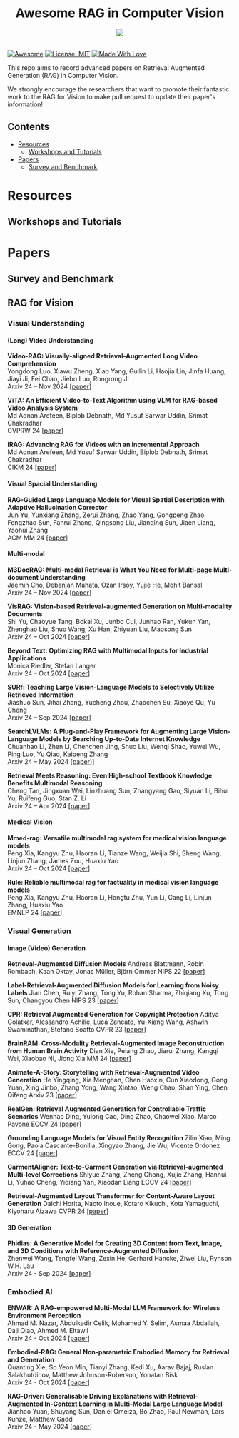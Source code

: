 <div align="center">
    <h1>Awesome RAG in Computer Vision</h1>
    <a href="https://awesome.re"><img src="https://awesome.re/badge.svg"/></a>
</div>

\
[![Awesome](https://cdn.rawgit.com/sindresorhus/awesome/d7305f38d29fed78fa85652e3a63e154dd8e8829/media/badge.svg)](https://github.com/hee9joon/Awesome-Diffusion-Models) 
[![License: MIT](https://img.shields.io/badge/License-MIT-green.svg)](https://opensource.org/licenses/MIT)
[![Made With Love](https://img.shields.io/badge/Made%20With-Love-red.svg)](https://github.com/chetanraj/awesome-github-badges)



This repo aims to record advanced papers on Retrieval Augmented Generation (RAG) in Computer Vision.

We strongly encourage the researchers that want to promote their fantastic work to the RAG for Vision to make pull request to update their paper's information!

## Contents

- [Resources](#resources)
  - [Workshops and Tutorials](#workshops-and-tutorials)
- [Papers](#papers)
  - [Survey and Benchmark](#survey-and-benchmark)

# Resources 

## Workshops and Tutorials


# Papers 

## Survey and Benchmark 

## RAG for Vision

### Visual Understanding 

#### (Long) Video Understanding

**Video-RAG: Visually-aligned Retrieval-Augmented Long Video Comprehension**  \
Yongdong Luo, Xiawu Zheng, Xiao Yang, Guilin Li, Haojia Lin, Jinfa Huang, Jiayi Ji, Fei Chao, Jiebo Luo, Rongrong Ji \
Arxiv 24 – Nov 2024 [[paper](https://arxiv.org/pdf/2411.13093)]

**ViTA: An Efficient Video-to-Text Algorithm using VLM for RAG-based Video Analysis System**  \
Md Adnan Arefeen, Biplob Debnath, Md Yusuf Sarwar Uddin, Srimat Chakradhar \
CVPRW 24 [[paper](https://aclanthology.org/2024.emnlp-main.62.pdf)]

**iRAG: Advancing RAG for Videos with an Incremental Approach**  \
Md Adnan Arefeen, Md Yusuf Sarwar Uddin, Biplob Debnath, Srimat Chakradhar \
CIKM 24 [[paper](https://dl.acm.org/doi/pdf/10.1145/3627673.3680088?casa_token=CDXIXZP0y9QAAAAA:obaFKtQODdGsI3pB22GWuGH2dODwF7N0dj1dl58WfSwavmvrp_1eeaHXj6c2XCQyt-9vF1r1QrUd)]

#### Visual Spacial Understanding

**RAG-Guided Large Language Models for Visual Spatial Description with Adaptive Hallucination Corrector**  \
Jun Yu, Yunxiang Zhang, Zerui Zhang, Zhao Yang, Gongpeng Zhao, Fengzhao Sun, Fanrui Zhang, Qingsong Liu, Jianqing Sun, Jiaen Liang, Yaohui Zhang \
ACM MM 24 [[paper](https://dl.acm.org/doi/abs/10.1145/3664647.3688990?casa_token=SlLR5jgRRkgAAAAA:DzC124tFMWQSMYkKRGkPTwU-aaT7TSv_iVjE-dsZtbna9j3zCYX1A6qcfgmpEKTms8DoZDgplc5u8g)]

#### Multi-modal

**M3DocRAG: Multi-modal Retrieval is What You Need for Multi-page Multi-document Understanding**  \
Jaemin Cho, Debanjan Mahata, Ozan Irsoy, Yujie He, Mohit Bansal \
Arxiv 24 – Nov 2024 [[paper](https://arxiv.org/pdf/2410.21943)]

**VisRAG: Vision-based Retrieval-augmented Generation on Multi-modality Documents**  \
Shi Yu, Chaoyue Tang, Bokai Xu, Junbo Cui, Junhao Ran, Yukun Yan, Zhenghao Liu, Shuo Wang, Xu Han, Zhiyuan Liu, Maosong Sun \
Arxiv 24 – Oct 2024 [[paper](https://arxiv.org/abs/2410.10594)]

**Beyond Text: Optimizing RAG with Multimodal Inputs for Industrial Applications**  \
Monica Riedler, Stefan Langer \
Arxiv 24 – Oct 2024 [[paper](https://arxiv.org/pdf/2410.21943)]

**SURf: Teaching Large Vision-Language Models to Selectively Utilize Retrieved Information**  \
Jiashuo Sun, Jihai Zhang, Yucheng Zhou, Zhaochen Su, Xiaoye Qu, Yu Cheng \
Arxiv 24 – Sep 2024 [[paper](https://arxiv.org/pdf/2409.14083)]

**SearchLVLMs: A Plug-and-Play Framework for Augmenting Large Vision-Language Models by Searching Up-to-Date Internet Knowledge**  \
Chuanhao Li, Zhen Li, Chenchen Jing, Shuo Liu, Wenqi Shao, Yuwei Wu, Ping Luo, Yu Qiao, Kaipeng Zhang \
Arxiv 24 – May 2024 [[paper]([https://arxiv.org/pdf/2405.14554))]

**Retrieval Meets Reasoning: Even High-school Textbook Knowledge Benefits Multimodal Reasoning**  \
Cheng Tan, Jingxuan Wei, Linzhuang Sun, Zhangyang Gao, Siyuan Li, Bihui Yu, Ruifeng Guo, Stan Z. Li \
Arxiv 24 – Apr 2024 [[paper]([https://arxiv.org/pdf/2409.14083](https://arxiv.org/pdf/2405.20834))]

#### Medical Vision

**Mmed-rag: Versatile multimodal rag system for medical vision language models**  \
Peng Xia, Kangyu Zhu, Haoran Li, Tianze Wang, Weijia Shi, Sheng Wang, Linjun Zhang, James Zou, Huaxiu Yao \
Arxiv 24 – Oct 2024 [[paper](https://arxiv.org/pdf/2410.13085)]

**Rule: Reliable multimodal rag for factuality in medical vision language models**  \
Peng Xia, Kangyu Zhu, Haoran Li, Hongtu Zhu, Yun Li, Gang Li, Linjun Zhang, Huaxiu Yao \
EMNLP 24 [[paper](https://aclanthology.org/2024.emnlp-main.62.pdf)]

### Visual Generation 

#### Image (Video) Generation

**Retrieval-Augmented Diffusion Models**
Andreas Blattmann, Robin Rombach, Kaan Oktay, Jonas Müller, Björn Ommer
NIPS 22 [[paper](https://proceedings.neurips.cc/paper_files/paper/2022/file/62868cc2fc1eb5cdf321d05b4b88510c-Paper-Conference.pdf)]

**Label-Retrieval-Augmented Diffusion Models for Learning from Noisy Labels**
Jian Chen, Ruiyi Zhang, Tong Yu, Rohan Sharma, Zhiqiang Xu, Tong Sun, Changyou Chen
NIPS 23 [[paper](https://proceedings.neurips.cc/paper_files/paper/2023/file/d191ba4c8923ed8fd8935b7c98658b5f-Paper-Conference.pdf)]

**CPR: Retrieval Augmented Generation for Copyright Protection**
Aditya Golatkar, Alessandro Achille, Luca Zancato, Yu-Xiang Wang, Ashwin Swaminathan, Stefano Soatto
CVPR 23 [[paper](https://openaccess.thecvf.com/content/CVPR2024/papers/Golatkar_CPR_Retrieval_Augmented_Generation_for_Copyright_Protection_CVPR_2024_paper.pdf)]

**BrainRAM: Cross-Modality Retrieval-Augmented Image Reconstruction from Human Brain Activity**
Dian Xie, Peiang Zhao, Jiarui Zhang, Kangqi Wei, Xiaobao Ni, Jiong Xia
MM 24 [[paper](https://dl.acm.org/doi/pdf/10.1145/3664647.3681296)]

**Animate-A-Story: Storytelling with Retrieval-Augmented Video Generation**
He Yingqing, Xia Menghan, Chen Haoxin, Cun Xiaodong, Gong Yuan, Xing Jinbo, Zhang Yong, Wang Xintao, Weng Chao, Shan Ying, Chen Qifeng
Arxiv 23 [[paper](https://arxiv.org/pdf/2307.06940)]

**RealGen: Retrieval Augmented Generation for Controllable Traffic Scenarios**
Wenhao Ding, Yulong Cao, Ding Zhao, Chaowei Xiao, Marco Pavone
ECCV 24 [[paper](https://arxiv.org/pdf/2312.13303)]

**Grounding Language Models for Visual Entity Recognition**
Zilin Xiao, Ming Gong, Paola Cascante-Bonilla, Xingyao Zhang, Jie Wu, Vicente Ordonez
ECCV 24 [[paper](https://arxiv.org/pdf/2402.18695)]

**GarmentAligner: Text-to-Garment Generation via Retrieval-augmented Multi-level Corrections**
Shiyue Zhang, Zheng Chong, Xujie Zhang, Hanhui Li, Yuhao Cheng, Yiqiang Yan, Xiaodan Liang
ECCV 24 [[paper](https://arxiv.org/pdf/2408.12352)]

**Retrieval-Augmented Layout Transformer for Content-Aware Layout Generation**
Daichi Horita, Naoto Inoue, Kotaro Kikuchi, Kota Yamaguchi, Kiyoharu Aizawa
CVPR 24 [[paper](https://openaccess.thecvf.com/content/CVPR2024/papers/Horita_Retrieval-Augmented_Layout_Transformer_for_Content-Aware_Layout_Generation_CVPR_2024_paper.pdf)]



#### 3D Generation

**Phidias: A Generative Model for Creating 3D Content from Text, Image, and 3D Conditions with Reference-Augmented Diffusion** \
Zhenwei Wang, Tengfei Wang, Zexin He, Gerhard Hancke, Ziwei Liu, Rynson W.H. Lau \
Arxiv 24 - Sep 2024 [[paper](https://arxiv.org/pdf/2409.11406)]

### Embodied AI

**ENWAR: A RAG-empowered Multi-Modal LLM Framework for Wireless Environment Perception**  \
Ahmad M. Nazar, Abdulkadir Celik, Mohamed Y. Selim, Asmaa Abdallah, Daji Qiao, Ahmed M. Eltawil \
Arxiv 24 - Oct 2024 [[paper](https://arxiv.org/pdf/2410.18104)]

**Embodied-RAG: General Non-parametric Embodied Memory for Retrieval and Generation**  \
Quanting Xie, So Yeon Min, Tianyi Zhang, Kedi Xu, Aarav Bajaj, Ruslan Salakhutdinov, Matthew Johnson-Roberson, Yonatan Bisk \
Arxiv 24 - Oct 2024 [[paper](https://arxiv.org/pdf/2409.18313)]

**RAG-Driver: Generalisable Driving Explanations with Retrieval-Augmented In-Context Learning in Multi-Modal Large Language Model**  \
Jianhao Yuan, Shuyang Sun, Daniel Omeiza, Bo Zhao, Paul Newman, Lars Kunze, Matthew Gadd \
Arxiv 24 - May 2024 [[paper](https://arxiv.org/abs/2402.10828)]
